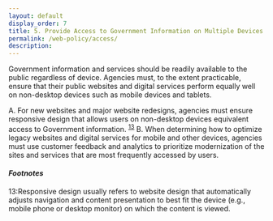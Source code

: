 ```yaml
---
layout: default
display_order: 7
title: 5. Provide Access to Government Information on Multiple Devices
permalink: /web-policy/access/
description:
---
```

Government information and services should be readily available to the public regardless of device. Agencies must, to the extent practicable, ensure that their public websites and digital services perform equally well on non-desktop devices such as mobile devices and tablets. 

A.	For new websites and major website redesigns, agencies must ensure responsive design that allows users on non-desktop devices equivalent access to Government information.  <sup>[13](#myfootnote13)</sup>
B.	When determining how to optimize legacy websites and digital services for mobile and other devices, agencies must use customer feedback and analytics to prioritize modernization of the sites and services that are most frequently accessed by users. 

#### *Footnotes*
<a name="myfootnote1">13</a>:Responsive design usually refers to website design that automatically adjusts navigation and content presentation to best fit the device (e.g., mobile phone or desktop monitor) on which the content is viewed.
